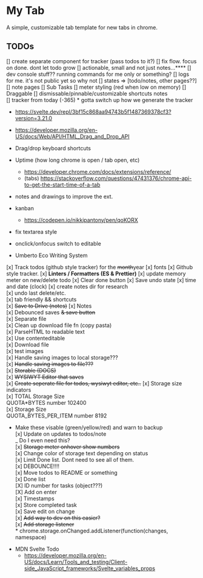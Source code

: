 # My Tab

A simple, customizable tab template for new tabs in chrome.

## TODOs

[] create separate component for tracker (pass todos to it?)
[] fix flow. focus on done. dont let todo grow
[] actionable, small and not just notes...\*\*\*\*
[] dev console stuff?? running commands for me only or something?
[] logs for me. it's not public yet so why not
[] states => [todo/notes, other pages??]
[] note pages
[] Sub Tasks
[] meter styling (red when low on memory)
[] Draggable
[] dismissable/pinnable/customizable shortcuts notes  
[] tracker from today (-365) \* gotta switch up how we generate the tracker

- https://svelte.dev/repl/3bf15c868aa94743b5f1487369378cf3?version=3.21.0
- https://developer.mozilla.org/en-US/docs/Web/API/HTML_Drag_and_Drop_API
- Drag/drop keyboard shortcuts

- Uptime (how long chrome is open / tab open, etc)

  - https://developer.chrome.com/docs/extensions/reference/
  - (tabs) https://stackoverflow.com/questions/47431376/chrome-api-to-get-the-start-time-of-a-tab

- notes and drawings to improve the ext.
- kanban
  - https://codepen.io/nikkipantony/pen/qoKORX
- fix textarea style
- onclick/onfocus switch to editable
- Umberto Eco Writing System

[x] Track todos (github style tracker) for the ~~month~~year
[x] fonts
[x] Github style tracker.
[x] **Linters / Formatters (ES & Prettier)**
[x] update memory meter on new/delete todo
[x] Clear done button
[x] Save undo state
[x] time and date (clock)
[x] create notes dir for research  
[x] undo last delete/etc.  
[x] tab friendly && shortcuts  
[x] ~~Save to Drive (notes)~~
[x] Notes  
 [x] Debounced saves ~~& save button~~  
 [x] Separate file  
 [x] Clean up download file fn (copy pasta)  
 [x] ParseHTML to readable text  
 [x] Use contenteditable  
 [x] Download file  
 [x] test images  
 [x] Handle saving images to local storage???  
 [x] ~~Handle saving images to file???~~  
 [x] ~~Storable (DOCS)~~  
 [x] ~~WYSIWYT Editor that saves~~  
 [x] ~~Create seperate file for todos, wysiwyt editor, etc..~~
[x] Storage size indicators  
 [x] TOTAL Storage Size  
 QUOTA\*BYTES number 102400  
 [x] Storage Size  
 QUOTA_BYTES_PER_ITEM number 8192

- Make these visable (green/yellow/red) and warn to backup  
   [x] Update on updates to todos/note  
   \_ Do I even need this?  
  [x] ~~Storage meter onhover show numbers~~  
  [x] Change color of storage text depending on status  
  [x] Limit Done list. Dont need to see all of them.  
  [x] DEBOUNCE!!!!  
  [x] Move todos to README or something  
  [x] Done list  
  [X] ID number for tasks (object???)  
  [X] Add on enter  
  [x] Timestamps  
  [x] Store completed task  
  [x] Save edit on change  
  [x] ~~Add way to dev on this easier?~~  
  [x] ~~Add storage listener~~  
   \* chrome.storage.onChanged.addListener(function(changes, namespace)

* MDN Svelte Todo
  - https://developer.mozilla.org/en-US/docs/Learn/Tools_and_testing/Client-side_JavaScript_frameworks/Svelte_variables_props
